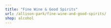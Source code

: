```yaml
---
title: "Fine Wine & Good Spirits"
url: /allison-park/fine-wine-and-good-spirits/
shop: alcohol
---
```

